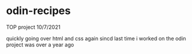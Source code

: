 # odin-recipes
TOP project 10/7/2021 

quickly going over html and css again sincd last time i worked on the odin project was over a year ago
